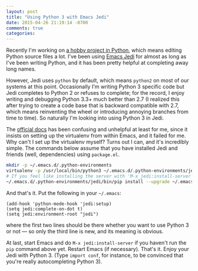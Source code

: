 ```yaml
---
layout: post
title: "Using Python 3 with Emacs Jedi"
date: 2015-04-26 21:19:14 -0700
comments: true
categories: 
---
```

Recently I'm working on [a hobby project in Python](https://github.com/zmwangx/storyboard), which means editing Python source files a lot. I've been using [Emacs Jedi](https://github.com/tkf/emacs-jedi) for almost as long as I've been writing Python, and it has been pretty helpful at completing away long names.

However, Jedi uses `python` by default, which means `python2` on most of our systems at this point. Occasionally I'm writing Python 3 specific code but Jedi completes to Python 2 or refuses to complete; for the record, I enjoy writing and debugging Python 3.3+ much better than 2.7 (I realized this after trying to create a code base that is backward compatible with 2.7, which means reinventing the wheel or introducing annoying branches from time to time). So naturally I'm looking into using Python 3 in Jedi.

The [official docs](https://tkf.github.io/emacs-jedi/latest/#how-to-use-python-3-or-any-other-specific-version-of-python) has been confusing and unhelpful at least for me, since it insists on setting up the virtualenv from within Emacs, and it failed for me. Why can't I set up the virtualenv myself? Turns out I can, and it's incredibly simple. The commands below assume that you have installed Jedi and friends (well, dependencies) using `package.el`.

```bash
mkdir -p ~/.emacs.d/.python-environments
virtualenv -p /usr/local/bin/python3 ~/.emacs.d/.python-environments/jedi  # or whatever your python3 path is
# If you feel like installing the server with 'M-x jedi:install-server', also do the following
~/.emacs.d/.python-environments/jedi/bin/pip install --upgrade ~/.emacs.d/elpa/jedi-20150109.2230/  # you might need to change the version number
```

And that's it. Put the following in your `~/.emacs`:

```emacs-lisp
(add-hook 'python-mode-hook 'jedi:setup)
(setq jedi:complete-on-dot t)
(setq jedi:environment-root "jedi")
```

where the first two lines should be there whether you want to use Python 3 or not — so only the third line is new, and its meaning is obvious.

At last, start Emacs and do `M-x jedi:install-server` if you haven't run the `pip` command above yet. Restart Emacs (if necessary). That's it. Enjoy your Jedi with Python 3. (Type `import conf`, for instance, to be convinced that you're really autocompleting Python 3).
